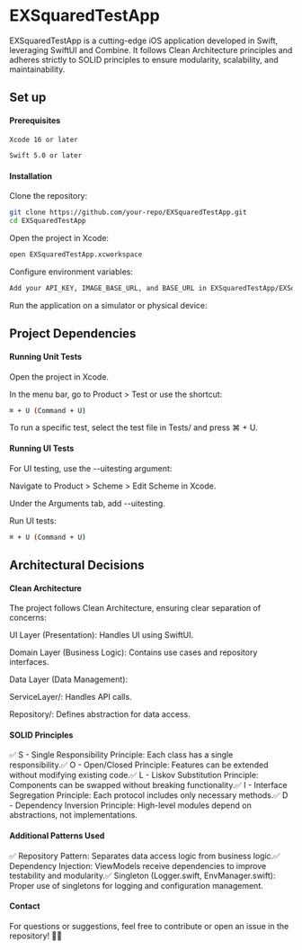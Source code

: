 # EXSquaredTestApp

EXSquaredTestApp is a cutting-edge iOS application developed in Swift, leveraging SwiftUI and Combine. It follows Clean Architecture principles and adheres strictly to SOLID principles to ensure modularity, scalability, and maintainability.

## Set up
#### Prerequisites
```bash
Xcode 16 or later
```
```bash
Swift 5.0 or later
```

#### Installation

Clone the repository:

```bash
git clone https://github.com/your-repo/EXSquaredTestApp.git
cd EXSquaredTestApp
```

Open the project in Xcode:

```bash
open EXSquaredTestApp.xcworkspace
```
Configure environment variables:

```bash
Add your API_KEY, IMAGE_BASE_URL, and BASE_URL in EXSquaredTestApp/EXSquaredTestApp/SecureAPIKeys/Secrets.xcconfig.
```
Run the application on a simulator or physical device:

## Project Dependencies

#### Running Unit Tests

Open the project in Xcode.

In the menu bar, go to Product > Test or use the shortcut:

```bash
⌘ + U (Command + U)
```

To run a specific test, select the test file in Tests/ and press ⌘ + U.

#### Running UI Tests

For UI testing, use the --uitesting argument:

Navigate to Product > Scheme > Edit Scheme in Xcode.

Under the Arguments tab, add --uitesting.

Run UI tests:

```bash
⌘ + U (Command + U)
```

## Architectural Decisions

#### Clean Architecture

The project follows Clean Architecture, ensuring clear separation of concerns:

UI Layer (Presentation): Handles UI using SwiftUI.

Domain Layer (Business Logic): Contains use cases and repository interfaces.

Data Layer (Data Management):

ServiceLayer/: Handles API calls.

Repository/: Defines abstraction for data access.

#### SOLID Principles

✅ S - Single Responsibility Principle: Each class has a single responsibility.✅ O - Open/Closed Principle: Features can be extended without modifying existing code.✅ L - Liskov Substitution Principle: Components can be swapped without breaking functionality.✅ I - Interface Segregation Principle: Each protocol includes only necessary methods.✅ D - Dependency Inversion Principle: High-level modules depend on abstractions, not implementations.

#### Additional Patterns Used

✅ Repository Pattern: Separates data access logic from business logic.✅ Dependency Injection: ViewModels receive dependencies to improve testability and modularity.✅ Singleton (Logger.swift, EnvManager.swift): Proper use of singletons for logging and configuration management.

#### Contact

For questions or suggestions, feel free to contribute or open an issue in the repository! 🎯🚀
